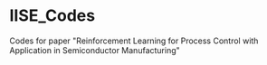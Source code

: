 # IISE_Codes
Codes for paper "Reinforcement Learning for Process Control with Application in Semiconductor Manufacturing"
